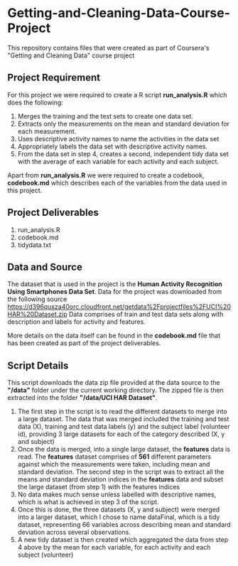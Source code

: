# Getting-and-Cleaning-Data-Course-Project
This repository contains files that were created as part of Coursera's "Getting and Cleaning Data" course project

## Project Requirement
For this project we were required to create a R script __run_analysis.R__ which does the following:

1. Merges the training and the test sets to create one data set.
2. Extracts only the measurements on the mean and standard deviation for each measurement.
3. Uses descriptive activity names to name the activities in the data set
4. Appropriately labels the data set with descriptive activity names.
5. From the data set in step 4, creates  a second, independent tidy data set with the average of each variable for each activity and         each subject.

Apart from __run_analysis.R__ we were required to create a codebook, __codebook.md__ which describes each of the variables from the data used in this project.

## Project Deliverables
1. run_analysis.R
2. codebook.md
3. tidydata.txt

## Data and Source
The dataset that is used in the project is the __Human Activity Recognition Using Smartphones Data Set__. 
Data for the project was downloaded from the following source
https://d396qusza40orc.cloudfront.net/getdata%2Fprojectfiles%2FUCI%20HAR%20Dataset.zip
Data comprises of train and test data sets along with description and labels for activity and features.

More details on the data itself can be found in the __codebook.md__ file that has been created as part of the project deliverables.

## Script Details
This script downloads the data zip file provided at the data source to the __"/data"__ folder under the current working directory. The zipped file is then extracted into the folder __"/data/UCI HAR Dataset"__.

1. The first step in the script is to read the different datasets to merge into a large dataset. The data that was merged included the training and test data (X), training and test data labels (y) and the subject label (volunteer id), providing 3 large datasets for each of the category described (X, y and subject)
2. Once the data is merged, into a single large dataset, the __features__ data is read. The __features__ dataset comprises of __561__ different parameters against which the measurements were taken, including mean and standard deviation. The second step in the script was to extract all the means and standard deviation indices in the __features__ data and subset the large dataset (from step 1) with the features indices
3. No data makes much sense unless labelled with descriptive names, which is what is achieved in step 3 of the script. 
4. Once this is done, the three datasets (X, y and subject) were merged into a larger dataset, which I chose to name dataFinal, which is a tidy dataset, representing 66 variables across describing mean and standard deviation across several observations.
5. A new tidy dataset is then created which aggregated the data from step 4 above by the mean for each variable, for each activity and each subject (volunteer)




